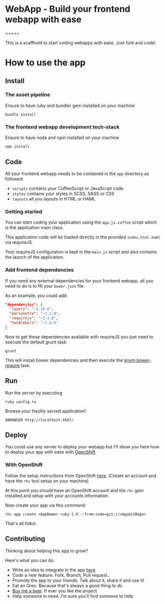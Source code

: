 # WebApp - Build your frontend webapp with ease
=====

This is a scaffhold to start coding webapps with ease. Just fork and code!

# How to use the app

## Install

### The asset pipeline

Ensure to have ruby and bundler gem installed on your machine

```
bundle install
```

### The frontend webapp development tech-stack

Ensure to have node and npm installed on your machine


```
npm install
```

## Code

All your frontend webapp needs to be contained in the ```app``` directory as followed:

 * ```scripts``` contains your CoffeeScript or JavaScript code
 * ```styles``` contains your styles in SCSS, SASS or CSS
 * ```layouts``` all you layouts in HTML or HAML

### Getting started

You can start coding your application using the ```app.js.coffee``` script which is the application main class.

This application code will be loaded directly in the provided ```index.html.haml``` via requireJS.

Your requireJS configuration is kept in the ```main.js``` script and also contains the launch of the application.

### Add frontend dependencies

If you need any external dependencies for your frontend webapp, all you need to do is to fill your ```bower.json``` file.

As an example, you could add:
```json
"dependencies": {
  "jquery": "~1.10.0",
  "marionette": "~1.2.0",
  "requirejs": "~2.1.8",
  "handlebars": "~1.0.0"
}
```

Now to get these dependencies available with requireJS you just need to execute the default grunt task:

```
grunt
```

This will install bower dependencies and then execute the [grunt-bower-require](https://github.com/yeoman/grunt-bower-requirejs) task.

## Run

Run the server by executing

```
ruby config.ru
```

Browse your freshly served application!

```
$BROWSER http://localhost:4567/
```

## Deploy

You could use any server to deploy your webapp but I'll show you here how to deploy your app with ease with [OpenShift](http://www.openshift.com/).

### With OpenShift

Follow the setup instructions from OpenShift [here](https://github.com/openshift/rhc). (Create an account and have the ```rhc``` tool setup on your machine)

At this point you should have an OpenShift account and the ```rhc``` gem installed and setup with your accounts information.

Now create your app via this command:

```
rhc app create <AppName> ruby-1.9 --from-code=git://<AppGitRepo>
```

That's all folks!


## Contributing

Thinking about helping this app to grow?

Here's what you can do:

 * Write an idea to integrate in the app [here](https://github.com/popox/webapp/issues)
 * Code a new feature. Fork, Branch, Pull request..
 * Promote the app to your friends. Talk about it, share it and use it!
 * Eat an Oreo. Because that's always a good thing to do
 * [Buy me a beer](https://www.paypal.com/cgi-bin/webscr?cmd=_s-xclick&hosted_button_id=QHK6TMG66TSD4). If ever you like the project
 * Help someone in need. I'm sure you'll find someone to help

